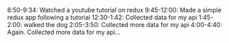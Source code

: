 8:50-9:34: Watched a youtube tutorial on redux
9:45-12:00: Made a simple redux app following a tutorial
12:30-1:42: Collected data for my api
1:45-2:00: walked the dog
2:05-3:50: Collected more data for my api
4:00-4:40: Again. Collected more data for my api...
